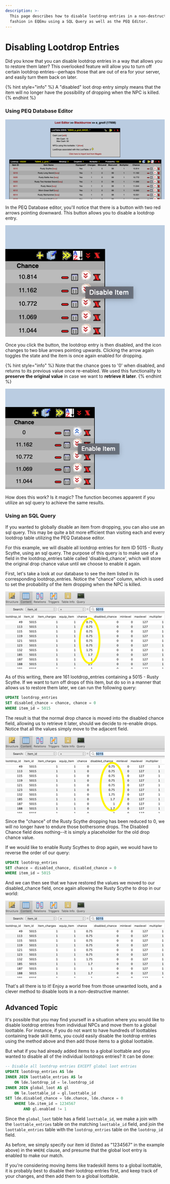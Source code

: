 ```yaml
---
description: >-
  This page describes how to disable lootdrop entries in a non-destructive
  fashion in EQEmu using a SQL Query as well as the PEQ Editor.
---
```


# Disabling Lootdrop Entries

Did you know that you can disable lootdrop entries in a way that allows you to restore them later?  This overlooked feature will allow you to turn off certain lootdrop entries--perhaps those that are out of era for your server, and easily turn them back on later.

{% hint style="info" %}
A "disabled" loot drop entry simply means that the item will no longer have the possibility of dropping when the NPC is killed.
{% endhint %}

### Using PEQ Database Editor

![A Loot Table in PEQ Database Editor](../../gitbook/assets/lootdrop_entries.png)

In the PEQ Database editor, you'll notice that there is a button with two red arrows pointing downward.  This button allows you to disable a lootdrop entry.

![Disable Arrows](../../gitbook/assets/disable_lootdrop_entry.png)

Once you click the button, the lootdrop entry is then disabled, and the icon changes to two blue arrows pointing upwards.  Clicking the arrow again toggles the state and the item is once again enabled for dropping.  

{% hint style="info" %}
Note that the chance goes to '0' when disabled, and returns to its previous value once re-enabled.  We used this functionality to **preserve the original value** in case we want to **retrieve it later**.
{% endhint %}

![Disabled lootdrop entry](../../gitbook/assets/enable_lootdrop_entry.png)

How does this work?  Is it magic?  The function becomes apparent if you utilize an sql query to achieve the same results.  

### Using an SQL Query

If you wanted to globally disable an item from dropping, you can also use an sql query.  This may be quite a bit more efficient than visiting each and every lootdrop table utilizing the PEQ Database editor.

For this example, we will disable all lootdrop entries for item ID 5015 - Rusty Scythe, using an sql query.  The purpose of this query is to make use of a field in the lootdrop\_entries table called 'disabled\_chance', which will store the original drop chance value until we choose to enable it again.

First, let's take a look at our database to see the item listed in its corresponding lootdrop\_entries.  Notice the "chance" column, which is used to set the probability of the item dropping when the NPC is killed.

![Rusty Scythe - Enabled](../../gitbook/assets/lootdrop_entry_5015_enabled%20%281%29.png)

As of this writing, there are 161 lootdrop\_entries containing a 5015 - Rusty Scythe.  If we want to turn off drops of this item, but do so in a manner that allows us to restore them later, we can run the following query:

```sql
UPDATE lootdrop_entries
SET disabled_chance = chance, chance = 0
WHERE item_id = 5015
```

The result is that the normal drop chance is moved into the disabled chance field, allowing us to retrieve it later, should we decide to re-enable drops.  Notice that all the values simply move to the adjacent field.

![Rusty Scythe - Disabled](../../gitbook/assets/lootdrop_entry_5015_disabled.png)

Since the "chance" of the Rusty Scythe dropping has been reduced to 0, we will no longer have to endure those bothersome drops.  The Disabled Chance field does nothing--it is simply a placeholder for the old drop chance value.

If we would like to enable Rusty Scythes to drop again, we would have to reverse the order of our query:

```sql
UPDATE lootdrop_entries
SET chance = disabled_chance, disabled_chance = 0
WHERE item_id = 5015
```

And we can then see that we have restored the values we moved to our disabled\_chance field, once again allowing the Rusty Scythe to drop in our world:

![Restored lootdrop\_entries](../../gitbook/assets/lootdrop_entry_5015_enabled.png)

That's all there is to it!  Enjoy a world free from those unwanted loots, and a clever method to disable loots in a non-destructive manner.

## Advanced Topic

It's possible that you may find yourself in a situation where you would like to disable lootdrop entries from individual NPCs and move them to a global loottable.  For instance, if you do not want to have hundreds of loottables containing trade skill items, you could easily disable the lootdrop entries using the method above and then add those items to a global loottable.

But what if you had already added items to a global loottable and you wanted to disable all of the individual lootdrops entries?  It can be done:

```sql
-- Disable all lootdrop entries EXCEPT global loot entries
UPDATE lootdrop_entries AS lde
INNER JOIN loottable_entries AS le
	ON lde.lootdrop_id = le.lootdrop_id
INNER JOIN global_loot AS gl
	ON le.loottable_id = gl.loottable_id
SET lde.disabled_chance = lde.chance, lde.chance = 0
	WHERE lde.item_id = 1234567
		AND gl.enabled != 1
```

Since the `global_loot` table has a field `loottable_id`, we make a join with the `loottable_entries` table on the matching `loottable_id` field, and join the `loottable_entries` table with the `lootdrop_entries` table on the `lootdrop_id` field.

As before, we simply specify our item id \(listed as "1234567" in the example above\) in the `WHERE` clause, and presume that the global loot entry is enabled to make our match.  

If you're considering moving items like tradeskill items to a global loottable, it is probably best to disable their lootdrop entries first, and keep track of your changes, and then add them to a global loottable.  

